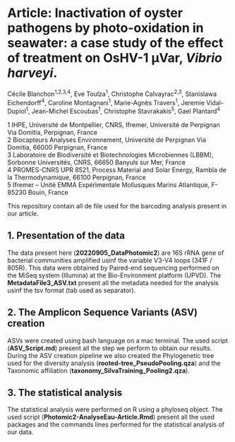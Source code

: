# Article: Inactivation of oyster pathogens by photo-oxidation in seawater: a case study of the effect of treatment on OsHV-1 µVar, *Vibrio harveyi*.

Cécile Blanchon<sup>1,2,3,4</sup>, Eve Toulza<sup>1</sup>, Christophe Calvayrac<sup>2,3</sup>, Stanislawa Eichendorff<sup>4</sup>, Caroline Montagnani<sup>1</sup>, Marie-Agnès Travers<sup>1</sup>, Jeremie Vidal-Dupiol<sup>1</sup>, Jean-Michel Escoubas<sup>1</sup>, Christophe Stavrakakis<sup>5</sup>, Gael Plantard<sup>4</sup>

1 IHPE, Université de Montpellier, CNRS, Ifremer, Université de Perpignan Via Domitia, Perpignan, France \
2 Biocapteurs Analyses Environnement, Université de Perpignan Via Domitia, 66000 Perpignan, France \
3 Laboratoire de Biodiversité et Biotechnologies Microbiennes (LBBM), Sorbonne Universités, CNRS, 66650 Banyuls sur Mer, France \
4 PROMES-CNRS UPR 8521, Process Material and Solar Energy, Rambla de la Thermodynamique, 66100 Perpignan, France \
5 Ifremer – Unité EMMA Expérimentale Mollusques Marins Atlantique, F-85230 Bouin, France 

This repository contain all de file used for the barcoding analysis present in our article.

## 1. Presentation of the data ##
The data present here (**20220905_DataPhotomic2**) are 16S rRNA gene of bacterial communities amplified usinf the variable V3-V4 loops (341F / 805R). This data were obtained by Paired-end sequencing performed on the MiSeq system (Illumina) at the Bio-Environment platform (UPVD). The **MetadataFile3_ASV.txt** present all the metadata needed for the analysis usinf the tsv format (tab used as separator).

## 2. The Amplicon Sequence Variants (ASV) creation ##
ASVs were created using bash language on a mac terminal. The used script (**ASV_Script.md**) present all the step we perform to obtain our results. During the ASV creation pipeline we also created the Phylogenetic tree used for the diversity analysis (**rooted-tree_PseudoPooling.qza**) and the Taxonomic affiliation (**taxonomy_SilvaTraining_Pooling2.qza**).

## 3. The statistical analysis ##
The statistical analysis were performed on R using a phyloseq object. The used script (**Photomic2-AnalyseEau-Article.Rmd**) present all the used packages and the commands lines performed for the statistical analysis of our data.
